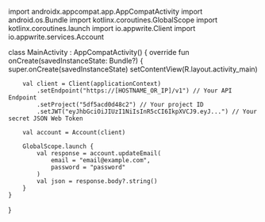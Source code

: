 import androidx.appcompat.app.AppCompatActivity
import android.os.Bundle
import kotlinx.coroutines.GlobalScope
import kotlinx.coroutines.launch
import io.appwrite.Client
import io.appwrite.services.Account

class MainActivity : AppCompatActivity() {
    override fun onCreate(savedInstanceState: Bundle?) {
        super.onCreate(savedInstanceState)
        setContentView(R.layout.activity_main)

        val client = Client(applicationContext)
            .setEndpoint("https://[HOSTNAME_OR_IP]/v1") // Your API Endpoint
            .setProject("5df5acd0d48c2") // Your project ID
            .setJWT("eyJhbGciOiJIUzI1NiIsInR5cCI6IkpXVCJ9.eyJ...") // Your secret JSON Web Token

        val account = Account(client)

        GlobalScope.launch {
            val response = account.updateEmail(
                email = "email@example.com",
                password = "password"
            )
            val json = response.body?.string()        
        }
    }
}
